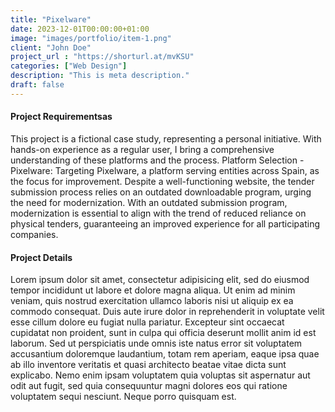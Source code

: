 ```yaml
---
title: "Pixelware"
date: 2023-12-01T00:00:00+01:00
image: "images/portfolio/item-1.png"
client: "John Doe"
project_url : "https://shorturl.at/mvKSU"
categories: ["Web Design"]
description: "This is meta description."
draft: false
---
```


#### Project Requirementsas

This project is a fictional case study, representing a personal initiative.
With hands-on experience as a regular user, I bring a comprehensive understanding of these platforms and the process.
Platform Selection - Pixelware: Targeting Pixelware, a platform serving entities across Spain, as the focus for improvement.
Despite a well-functioning website, the tender submission process relies on an outdated downloadable program, urging the need for modernization.
With an outdated submission program, modernization is essential to align with the trend of reduced reliance on physical tenders, guaranteeing an improved experience for all participating companies.


#### Project Details

Lorem ipsum dolor sit amet, consectetur adipisicing elit, sed do eiusmod tempor incididunt ut labore et
dolore magna aliqua. Ut enim ad minim veniam, quis nostrud exercitation ullamco laboris nisi ut aliquip ex
ea commodo consequat. Duis aute irure dolor in reprehenderit in voluptate velit esse cillum dolore eu fugiat
nulla pariatur. Excepteur sint occaecat cupidatat non proident, sunt in culpa qui officia deserunt mollit
anim id est laborum. Sed ut perspiciatis unde omnis iste natus error sit voluptatem accusantium doloremque
laudantium, totam rem aperiam, eaque ipsa quae ab illo inventore veritatis et quasi architecto beatae vitae
dicta sunt explicabo. Nemo enim ipsam voluptatem quia voluptas sit aspernatur aut odit aut fugit, sed quia
consequuntur magni dolores eos qui ratione voluptatem sequi nesciunt. Neque porro quisquam est.